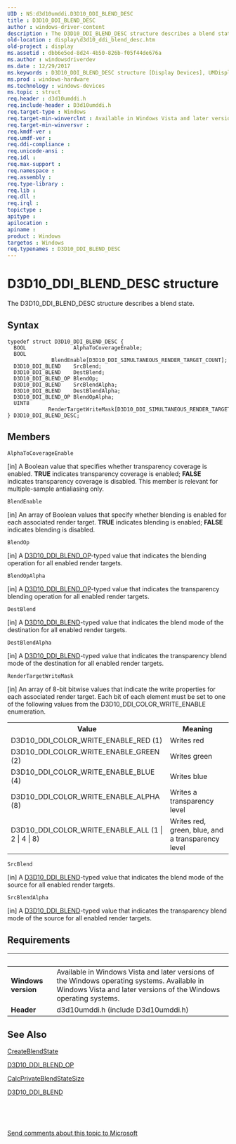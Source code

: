 ```yaml
---
UID : NS:d3d10umddi.D3D10_DDI_BLEND_DESC
title : D3D10_DDI_BLEND_DESC
author : windows-driver-content
description : The D3D10_DDI_BLEND_DESC structure describes a blend state.
old-location : display\d3d10_ddi_blend_desc.htm
old-project : display
ms.assetid : dbb6e5ed-8d24-4b50-826b-f05f44de676a
ms.author : windowsdriverdev
ms.date : 12/29/2017
ms.keywords : D3D10_DDI_BLEND_DESC structure [Display Devices], UMDisplayDriver_Dx10param_Structs_8dd04d52-105b-4cc3-be87-5900625dcd6d.xml, D3D10_DDI_BLEND_DESC, d3d10umddi/D3D10_DDI_BLEND_DESC, display.d3d10_ddi_blend_desc
ms.prod : windows-hardware
ms.technology : windows-devices
ms.topic : struct
req.header : d3d10umddi.h
req.include-header : D3d10umddi.h
req.target-type : Windows
req.target-min-winverclnt : Available in Windows Vista and later versions of the Windows operating systems.
req.target-min-winversvr : 
req.kmdf-ver : 
req.umdf-ver : 
req.ddi-compliance : 
req.unicode-ansi : 
req.idl : 
req.max-support : 
req.namespace : 
req.assembly : 
req.type-library : 
req.lib : 
req.dll : 
req.irql : 
topictype : 
apitype : 
apilocation : 
apiname : 
product : Windows
targetos : Windows
req.typenames : D3D10_DDI_BLEND_DESC
---
```


# D3D10_DDI_BLEND_DESC structure
The D3D10_DDI_BLEND_DESC structure describes a blend state.

## Syntax
````
typedef struct D3D10_DDI_BLEND_DESC {
  BOOL               AlphaToCoverageEnable;
  BOOL               BlendEnable[D3D10_DDI_SIMULTANEOUS_RENDER_TARGET_COUNT];
  D3D10_DDI_BLEND    SrcBlend;
  D3D10_DDI_BLEND    DestBlend;
  D3D10_DDI_BLEND_OP BlendOp;
  D3D10_DDI_BLEND    SrcBlendAlpha;
  D3D10_DDI_BLEND    DestBlendAlpha;
  D3D10_DDI_BLEND_OP BlendOpAlpha;
  UINT8              RenderTargetWriteMask[D3D10_DDI_SIMULTANEOUS_RENDER_TARGET_COUNT];
} D3D10_DDI_BLEND_DESC;
````

## Members


`AlphaToCoverageEnable`

[in] A Boolean value that specifies whether transparency coverage is enabled. <b>TRUE</b> indicates transparency coverage is enabled; <b>FALSE</b> indicates transparency coverage is disabled. This member is relevant for multiple-sample antialiasing only.

`BlendEnable`

[in] An array of Boolean values that specify whether blending is enabled for each associated render target. <b>TRUE</b> indicates blending is enabled; <b>FALSE</b> indicates blending is disabled.

`BlendOp`

[in] A <a href="..\d3d10umddi\ne-d3d10umddi-d3d10_ddi_blend_op.md">D3D10_DDI_BLEND_OP</a>-typed value that indicates the blending operation for all enabled render targets.

`BlendOpAlpha`

[in] A <a href="..\d3d10umddi\ne-d3d10umddi-d3d10_ddi_blend_op.md">D3D10_DDI_BLEND_OP</a>-typed value that indicates the transparency blending operation for all enabled render targets.

`DestBlend`

[in] A <a href="..\d3d10umddi\ne-d3d10umddi-d3d10_ddi_blend.md">D3D10_DDI_BLEND</a>-typed value that indicates the blend mode of the destination for all enabled render targets.

`DestBlendAlpha`

[in] A <a href="..\d3d10umddi\ne-d3d10umddi-d3d10_ddi_blend.md">D3D10_DDI_BLEND</a>-typed value that indicates the transparency blend mode of the destination for all enabled render targets.

`RenderTargetWriteMask`

[in] An array of 8-bit bitwise values that indicate the write properties for each associated render target. Each bit of each element must be set to one of the following values from the D3D10_DDI_COLOR_WRITE_ENABLE enumeration.
<table>
<tr>
<th>Value</th>
<th>Meaning</th>
</tr>
<tr>
<td>
D3D10_DDI_COLOR_WRITE_ENABLE_RED (1)

</td>
<td>
Writes red

</td>
</tr>
<tr>
<td>
D3D10_DDI_COLOR_WRITE_ENABLE_GREEN (2)

</td>
<td>
Writes green

</td>
</tr>
<tr>
<td>
D3D10_DDI_COLOR_WRITE_ENABLE_BLUE (4)

</td>
<td>
Writes blue

</td>
</tr>
<tr>
<td>
D3D10_DDI_COLOR_WRITE_ENABLE_ALPHA (8)

</td>
<td>
Writes a transparency level

</td>
</tr>
<tr>
<td>
D3D10_DDI_COLOR_WRITE_ENABLE_ALL (1 | 2 | 4 | 8)

</td>
<td>
Writes red, green, blue, and a transparency level

</td>
</tr>
</table>

`SrcBlend`

[in] A <a href="..\d3d10umddi\ne-d3d10umddi-d3d10_ddi_blend.md">D3D10_DDI_BLEND</a>-typed value that indicates the blend mode of the source for all enabled render targets.

`SrcBlendAlpha`

[in] A <a href="..\d3d10umddi\ne-d3d10umddi-d3d10_ddi_blend.md">D3D10_DDI_BLEND</a>-typed value that indicates the transparency blend mode of the source for all enabled render targets.


## Requirements
| &nbsp; | &nbsp; |
| ---- |:---- |
| **Windows version** | Available in Windows Vista and later versions of the Windows operating systems. Available in Windows Vista and later versions of the Windows operating systems. |
| **Header** | d3d10umddi.h (include D3d10umddi.h) |

## See Also

<a href="..\d3d10umddi\nc-d3d10umddi-pfnd3d10ddi_createblendstate.md">CreateBlendState</a>

<a href="..\d3d10umddi\ne-d3d10umddi-d3d10_ddi_blend_op.md">D3D10_DDI_BLEND_OP</a>

<a href="..\d3d10umddi\nc-d3d10umddi-pfnd3d10ddi_calcprivateblendstatesize.md">CalcPrivateBlendStateSize</a>

<a href="..\d3d10umddi\ne-d3d10umddi-d3d10_ddi_blend.md">D3D10_DDI_BLEND</a>

 

 

<a href="mailto:wsddocfb@microsoft.com?subject=Documentation%20feedback [display\display]:%20D3D10_DDI_BLEND_DESC structure%20 RELEASE:%20(12/29/2017)&amp;body=%0A%0APRIVACY STATEMENT%0A%0AWe use your feedback to improve the documentation. We don't use your email address for any other purpose, and we'll remove your email address from our system after the issue that you're reporting is fixed. While we're working to fix this issue, we might send you an email message to ask for more info. Later, we might also send you an email message to let you know that we've addressed your feedback.%0A%0AFor more info about Microsoft's privacy policy, see http://privacy.microsoft.com/en-us/default.aspx." title="Send comments about this topic to Microsoft">Send comments about this topic to Microsoft</a>
